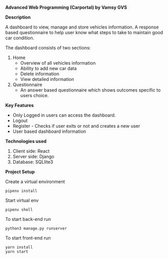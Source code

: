 **Advanced Web Programming (Carportal) by Vamsy GVS**



**Description** 


A dashboard to view, manage and store vehicles information. A response based questionnaire to help user know what steps to take to maintain good car condition. 

The dashboard consists of two sections:

1. Home
    - Overview of all vehicles information
    - Ability to add new car data
    - Delete information 
    - View detailed information  
2. Questionnaire 
    - An answer based questionnaire which shows outcomes specific to users choice.

**Key Features**

- Only Logged in users can access the dashboard.
- Logout
- Register - Checks if user exits or not and creates a new user
- User based dashboard information

**Technologies used**

1. Client side: React 
3. Server side: Django
4. Database: SQLlite3

**Project Setup**


Create a virtual environment

	pipenv install
Start virtual env

	pipenv shell


To start back-end run

	python3 manage.py runserver

To start front-end run

	yarn install
	yarn start




